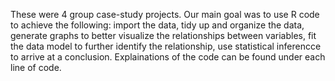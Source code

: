 These were 4 group case-study projects. Our main goal was to use R code to achieve the following: import the data, tidy up and organize the data, generate graphs to better visualize the relationships between variables, fit the data model to further identify the relationship, use statistical inferencce to arrive at a conclusion. Explainations of the code can be found under each line of code.
